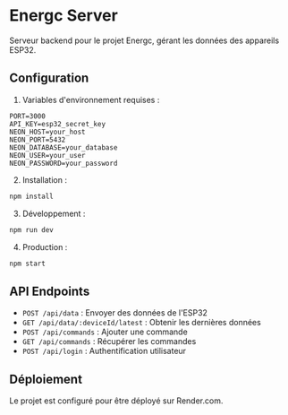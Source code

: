 # Energc Server

Serveur backend pour le projet Energc, gérant les données des appareils ESP32.

## Configuration

1. Variables d'environnement requises :
```env
PORT=3000
API_KEY=esp32_secret_key
NEON_HOST=your_host
NEON_PORT=5432
NEON_DATABASE=your_database
NEON_USER=your_user
NEON_PASSWORD=your_password
```

2. Installation :
```bash
npm install
```

3. Développement :
```bash
npm run dev
```

4. Production :
```bash
npm start
```

## API Endpoints

- `POST /api/data` : Envoyer des données de l'ESP32
- `GET /api/data/:deviceId/latest` : Obtenir les dernières données
- `POST /api/commands` : Ajouter une commande
- `GET /api/commands` : Récupérer les commandes
- `POST /api/login` : Authentification utilisateur

## Déploiement

Le projet est configuré pour être déployé sur Render.com. 